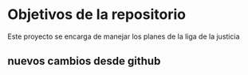 # Objetivos de la repositorio

Este proyecto se encarga de manejar los planes de la liga de la justicia


## nuevos cambios desde github


